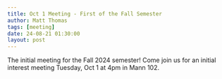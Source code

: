 ```yaml
---
title: Oct 1 Meeting - First of the Fall Semester
author: Matt Thomas
tags: [meeting]
date: 24-08-21 01:30:00
layout: post
--- 
```


The initial meeting for the Fall 2024 semester! Come join us for an initial interest meeting Tuesday, Oct 1 at 4pm in Mann 102.